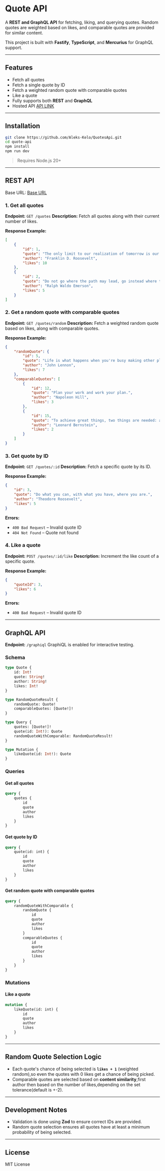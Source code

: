 # Quote API

A **REST and GraphQL API** for fetching, liking, and querying quotes.
Random quotes are weighted based on likes, and comparable quotes are provided for similar content.

This project is built with **Fastify**, **TypeScript**, and **Mercurius** for GraphQL support.

---

## Features

-   Fetch all quotes
-   Fetch a single quote by ID
-   Fetch a weighted random quote with comparable quotes
-   Like a quote
-   Fully supports both **REST** and **GraphQL**
-   Hosted API [API LINK](https://quotes-fastify-123-a3cweug2gkhfbtc9.westeurope-01.azurewebsites.net/)

---

## Installation

```bash
git clone https://github.com/Aleks-Kelo/QuotesApi.git
cd quote-api
npm install
npm run dev
```

> Requires Node.js 20+

---

## REST API

Base URL: [Base URL](https://quotes-fastify-123-a3cweug2gkhfbtc9.westeurope-01.azurewebsites.net/)

### 1. Get all quotes

**Endpoint:** `GET /quotes`
**Description:** Fetch all quotes along with their current number of likes.

**Response Example:**

```json
[
    {
        "id": 1,
        "quote": "The only limit to our realization of tomorrow is our doubts of today.",
        "author": "Franklin D. Roosevelt",
        "likes": 10
    },
    {
        "id": 2,
        "quote": "Do not go where the path may lead, go instead where there is no path and leave a trail.",
        "author": "Ralph Waldo Emerson",
        "likes": 5
    }
]
```

### 2. Get a random quote with comparable quotes

**Endpoint:** `GET /quotes/random`
**Description:** Fetch a weighted random quote based on likes, along with comparable quotes.

**Response Example:**

```json
{
    "randomQuote": {
        "id": 5,
        "quote": "Life is what happens when you're busy making other plans.",
        "author": "John Lennon",
        "likes": 7
    },
    "comparableQuotes": [
        {
            "id": 12,
            "quote": "Plan your work and work your plan.",
            "author": "Napoleon Hill",
            "likes": 3
        },
        {
            "id": 15,
            "quote": "To achieve great things, two things are needed: a plan and not quite enough time.",
            "author": "Leonard Bernstein",
            "likes": 2
        }
    ]
}
```

### 3. Get quote by ID

**Endpoint:** `GET /quotes/:id`
**Description:** Fetch a specific quote by its ID.

**Response Example:**

```json
{
    "id": 3,
    "quote": "Do what you can, with what you have, where you are.",
    "author": "Theodore Roosevelt",
    "likes": 5
}
```

**Errors:**

-   `400 Bad Request` – Invalid quote ID
-   `404 Not Found` – Quote not found

### 4. Like a quote

**Endpoint:** `POST /quotes/:id/like`
**Description:** Increment the like count of a specific quote.

**Response Example:**

```json
{
    "quoteId": 3,
    "likes": 6
}
```

**Errors:**

-   `400 Bad Request` – Invalid quote ID

---

## GraphQL API

**Endpoint:** `/graphiql`
GraphiQL is enabled for interactive testing.

### Schema

```graphql
type Quote {
    id: Int!
    quote: String!
    author: String!
    likes: Int!
}

type RandomQuoteResult {
    randomQuote: Quote!
    comparableQuotes: [Quote!]!
}

type Query {
    quotes: [Quote!]!
    quote(id: Int!): Quote
    randomQuoteWithComparable: RandomQuoteResult!
}

type Mutation {
    likeQuote(id: Int!): Quote
}
```

### Queries

#### Get all quotes

```graphql
query {
    quotes {
        id
        quote
        author
        likes
    }
}
```

#### Get quote by ID

```graphql
query {
    quote(id: int) {
        id
        quote
        author
        likes
    }
}
```

#### Get random quote with comparable quotes

```graphql
query {
    randomQuoteWithComparable {
        randomQuote {
            id
            quote
            author
            likes
        }
        comparableQuotes {
            id
            quote
            author
            likes
        }
    }
}
```

### Mutations

#### Like a quote

```graphql
mutation {
    likeQuote(id: int) {
        id
        quote
        author
        likes
    }
}
```

---

## Random Quote Selection Logic

-   Each quote's chance of being selected is **`likes + 1`** (weighted random),so even the quotes with 0 likes get a chance of being picked.
-   Comparable quotes are selected based on **content similarity**,first author then based on the number of likes,depending on the set tolerance(default is +-2).

---

## Development Notes

-   Validation is done using **Zod** to ensure correct IDs are provided.
-   Random quote selection ensures all quotes have at least a minimum probability of being selected.

---

## License

MIT License
